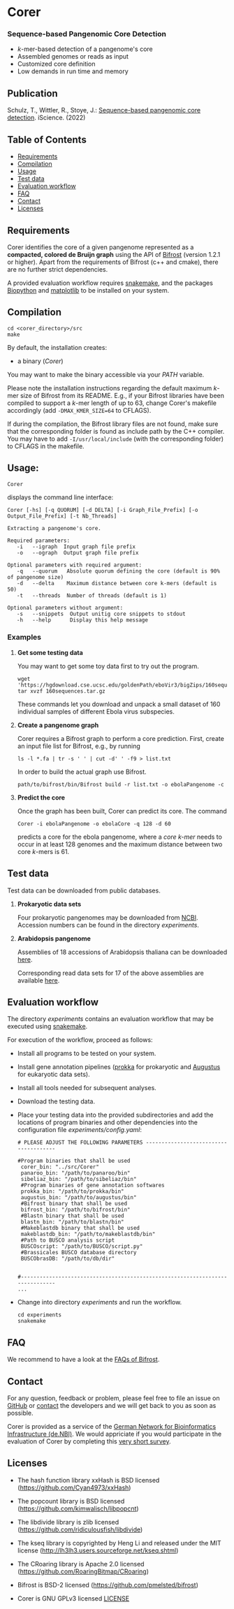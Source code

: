 # Corer

### Sequence-based Pangenomic Core Detection

* *k*-mer-based detection of a pangenome's core
* Assembled genomes or reads as input
* Customized core definition
* Low demands in run time and memory

## Publication

Schulz, T., Wittler, R., Stoye, J.: [Sequence-based pangenomic core detection](https://doi.org/10.1016/j.isci.2022.104413). iScience. (2022)

## Table of Contents

* [Requirements](https://github.com/gi-bielefeld/corer#requirements)
* [Compilation](https://github.com/gi-bielefeld/corer#compilation)
* [Usage](https://github.com/gi-bielefeld/corer#usage)
* [Test data](https://github.com/gi-bielefeld/corer#test-data)
* [Evaluation workflow](https://github.com/gi-bielefeld/corer#Evaluation-workflow)
* [FAQ](https://github.com/gi-bielefeld/corer#faq)
* [Contact](https://github.com/gi-bielefeld/corer#contact)
* [Licenses](https://github.com/gi-bielefeld/corer#Licenses)

## Requirements

Corer identifies the core of a given pangenome represented as a **compacted, colored de Bruijn graph** using the API of [Bifrost](https://github.com/pmelsted/bifrost) (version 1.2.1 or higher). Apart from the requirements of Bifrost (c++ and cmake), there are no further strict dependencies.

A provided evaluation workflow requires [snakemake](https://snakemake.readthedocs.io/en/stable/), and the packages
[Biopython](https://biopython.org) and [matplotlib](https://matplotlib.org) to be installed on your system.

## Compilation

```
cd <corer_directory>/src
make
```

By default, the installation creates:
* a binary (*Corer*)

You may want to make the binary accessible via your *PATH* variable.

Please note the installation instructions regarding the default maximum *k*-mer size of Bifrost from its README.
E.g., if your Bifrost libraries have been compiled to support a *k*-mer length of up to 63, change Corer's 
makefile accordingly (add `-DMAX_KMER_SIZE=64` to CFLAGS).

If during the compilation, the Bifrost library files are not found, make sure that the corresponding folder is found as include path by the C++ compiler. You may have to add
`-I/usr/local/include` (with the corresponding folder) to CFLAGS in the makefile.

## Usage:

```
Corer
```

displays the command line interface:
```
Corer [-hs] [-q QUORUM] [-d DELTA] [-i Graph_File_Prefix] [-o Output_File_Prefix] [-t Nb_Threads]

Extracting a pangenome's core.

Required parameters:
   -i   --igraph  Input graph file prefix
   -o   --ograph  Output graph file prefix

Optional parameters with required argument:
   -q   --quorum   Absolute quorum defining the core (default is 90% of pangenome size)
   -d   --delta    Maximum distance between core k-mers (default is 50)
   -t   --threads  Number of threads (default is 1)

Optional parameters without argument:
   -s   --snippets  Output unitig core snippets to stdout
   -h   --help      Display this help message
```

### Examples

1. **Get some testing data**

   You may want to get some toy data first to try out the program.

   ```
   wget 'https://hgdownload.cse.ucsc.edu/goldenPath/eboVir3/bigZips/160sequences.tar.gz'
   tar xvzf 160sequences.tar.gz
   ```

   These commands let you download and unpack a small dataset of 160 individual samples of different Ebola virus subspecies.

2. **Create a pangenome graph**

   Corer requires a Bifrost graph to perform a core prediction. First, create an input file list for Bifrost, e.g., by running
   
   ```
   ls -l *.fa | tr -s ' ' | cut -d' ' -f9 > list.txt
   ```
   
   In order to build the actual graph use Bifrost.

   ```
   path/to/bifrost/bin/Bifrost build -r list.txt -o ebolaPangenome -c
   ```

2. **Predict the core**

   Once the graph has been built, Corer can predict its core. The command

   ```
   Corer -i ebolaPangenome -o ebolaCore -q 128 -d 60
   ```

   predicts a core for the ebola pangenome, where a *core *k*-mer* needs to occur in at least 128 genomes and the maximum distance between two core
   *k*-mers is 61.

## Test data

Test data can be downloaded from public databases.

1. **Prokaryotic data sets**

   Four prokaryotic pangenomes may be downloaded from [NCBI](https://www.ncbi.nlm.nih.gov). Accession numbers can be found in the directory
   *experiments*.
   
3. **Arabidopsis pangenome**

   Assemblies of 18 accessions of Arabidopsis thaliana can be downloaded [here](http://mtweb.cs.ucl.ac.uk/mus/www/19genomes/fasta/MASKED/).

   Corresponding read data sets for 17 of the above assemblies are available [here](https://www.ebi.ac.uk/ena/browser/view/PRJEB2457?show=reads).

## Evaluation workflow

The directory *experiments* contains an evaluation workflow that may be executed using
[snakemake](https://snakemake.readthedocs.io/en/stable/).

For execution of the workflow, proceed as follows:

* Install all programs to be tested on your system.

* Install gene annotation pipelines ([prokka](https://github.com/tseemann/prokka) for prokaryotic and [Augustus](http://bioinf.uni-greifswald.de/augustus/) for eukaryotic data sets).

* Install all tools needed for subsequent analyses.

* Download the testing data.

* Place your testing data into the provided subdirectories and add the locations of program 
  binaries and other dependencies into the configuration file *experiments/config.yaml*:

  ```
  # PLEASE ADJUST THE FOLLOWING PARAMETERS --------------------------------------

  #Program binaries that shall be used
   corer_bin: "../src/Corer"
   panaroo_bin: "/path/to/panaroo/bin"
   sibeliaz_bin: "/path/to/sibeliaz/bin"
   #Program binaries of gene annotation softwares
   prokka_bin: "/path/to/prokka/bin"
   augustus_bin: "/path/to/augustus/bin"
   #Bifrost binary that shall be used
   bifrost_bin: "/path/to/bifrost/bin"
   #Blastn binary that shall be used
   blastn_bin: "/path/to/blastn/bin"
   #Makeblastdb binary that shall be used
   makeblastdb_bin: "/path/to/makeblastdb/bin"
   #Path to BUSCO analysis script
   BUSCOscript: "/path/to/BUSCO/script.py"
   #Brassicales BUSCO database directory
   BUSCObrasDB: "/path/to/db/dir"


  #------------------------------------------------------------------------------
  ...
  ```
  
* Change into directory *experiments* and run the workflow.

  ```
  cd experiments
  snakemake
  ```

## FAQ

We recommend to have a look at the [FAQs of Bifrost](https://github.com/pmelsted/bifrost#faq).


## Contact

For any question, feedback or problem, please feel free to file an issue on [GitHub](https://github.com/gi-bielefeld/corer) or [contact](mailto:pangenomics-service@cebitec.uni-bielefeld.de) the developers and we will get back to you as soon as possible.

Corer is provided as a service of the [German Network for Bioinformatics Infrastructure (de.NBI)](https://www.denbi.de/). We would appriciate if you would participate in the evaluation of Corer by completing this [very short survey](https://www.surveymonkey.de/r/denbi-service?sc=bigi&tool=corer).

## Licenses

* The hash function library xxHash is BSD licensed (https://github.com/Cyan4973/xxHash)

* The popcount library is BSD licensed (https://github.com/kimwalisch/libpopcnt)

* The libdivide library is zlib licensed (https://github.com/ridiculousfish/libdivide)

* The kseq library is copyrighted by Heng Li and released
  under the MIT license (http://lh3lh3.users.sourceforge.net/kseq.shtml)

* The CRoaring library is Apache 2.0 licensed (https://github.com/RoaringBitmap/CRoaring)

* Bifrost is BSD-2 licensed (https://github.com/pmelsted/bifrost)

* Corer is GNU GPLv3 licensed [LICENSE](https://gitlab.ub.uni-bielefeld.de/gi/plast/blob/master/LICENSE)
